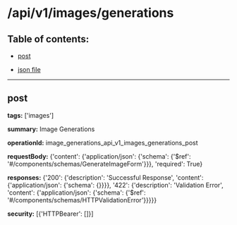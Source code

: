 # /api/v1/images/generations

## Table of contents:
- [post](#post)

- [json file](./_api_v1_images_generations.json)

---
<a name="post"></a>
## post

**tags:** ['images']

**summary:** Image Generations

**operationId:** image_generations_api_v1_images_generations_post

**requestBody:** {'content': {'application/json': {'schema': {'$ref': '#/components/schemas/GenerateImageForm'}}}, 'required': True}

**responses:** {'200': {'description': 'Successful Response', 'content': {'application/json': {'schema': {}}}}, '422': {'description': 'Validation Error', 'content': {'application/json': {'schema': {'$ref': '#/components/schemas/HTTPValidationError'}}}}}

**security:** [{'HTTPBearer': []}]

